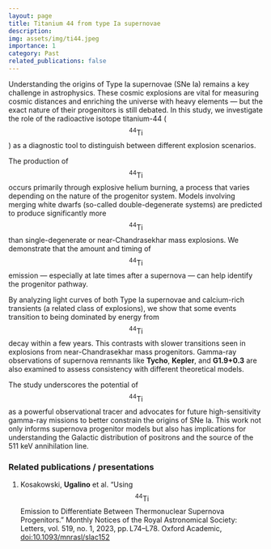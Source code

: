 ```yaml
---
layout: page
title: Titanium 44 from type Ia supernovae
description:
img: assets/img/ti44.jpeg
importance: 1
category: Past
related_publications: false
---
```


Understanding the origins of Type Ia supernovae (SNe Ia) remains a key challenge in astrophysics. These cosmic explosions are vital for measuring cosmic distances and enriching the universe with heavy elements — but the exact nature of their progenitors is still debated. In this study, we investigate the role of the radioactive isotope titanium-44 ($${}^{44}\mathrm{Ti}$$) as a diagnostic tool to distinguish between different explosion scenarios.

The production of $${}^{44}\mathrm{Ti}$$ occurs primarily through explosive helium burning, a process that varies depending on the nature of the progenitor system. Models involving merging white dwarfs (so-called double-degenerate systems) are predicted to produce significantly more $${}^{44}\mathrm{Ti}$$ than single-degenerate or near-Chandrasekhar mass explosions. We demonstrate that the amount and timing of $${}^{44}\mathrm{Ti}$$ emission — especially at late times after a supernova — can help identify the progenitor pathway.

By analyzing light curves of both Type Ia supernovae and calcium-rich transients (a related class of explosions), we show that some events transition to being dominated by energy from $${}^{44}\mathrm{Ti}$$ decay within a few years. This contrasts with slower transitions seen in explosions from near-Chandrasekhar mass progenitors. Gamma-ray observations of supernova remnants like **Tycho**, **Kepler**, and **G1.9+0.3** are also examined to assess consistency with different theoretical models.

The study underscores the potential of $${}^{44}\mathrm{Ti}$$ as a powerful observational tracer and advocates for future high-sensitivity gamma-ray missions to better constrain the origins of SNe Ia. This work not only informs supernova progenitor models but also has implications for understanding the Galactic distribution of positrons and the source of the 511 keV annihilation line.

### Related publications / presentations
1. Kosakowski, **Ugalino** et al. “Using $${}^{44}\mathrm{Ti}$$ Emission to Differentiate Between Thermonuclear Supernova Progenitors.” Monthly Notices of the Royal Astronomical Society: Letters, vol. 519, no. 1, 2023, pp. L74–L78. Oxford Academic, [doi:10.1093/mnrasl/slac152](https://academic.oup.com/mnrasl/article/519/1/L74/6849990)
